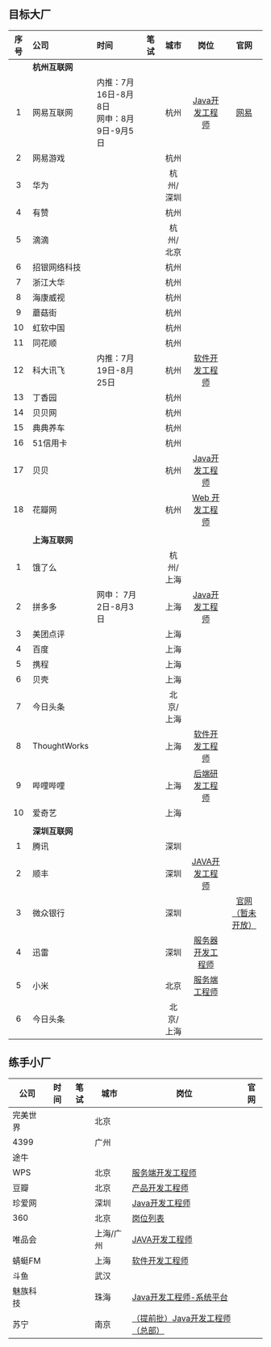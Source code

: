## 目标大厂

| 序号 | 公司           | 时间                                         | 笔试 |   城市    |                             岗位                             |                           官网                           |
| :--: | :------------- | :------------------------------------------- | :--- | :-------: | :----------------------------------------------------------: | :------------------------------------------------------: |
|      | **杭州互联网** |                                              |      |           |                                                              |                                                          |
|  1   | 网易互联网     | 内推：7月16日-8月8日<br/>网申：8月9日-9月5日 |      |   杭州    | [Java开发工程师](https://campus.163.com/app/jobDetail/index?id=102) | [网易](https://www.nowcoder.com/activity/campus2019/149) |
|  2   | 网易游戏       |                                              |      |   杭州    |                                                              |                                                          |
|  3   | 华为           |                                              |      | 杭州/深圳 |                                                              |                                                          |
|  4   | 有赞           |                                              |      |   杭州    |                                                              |                                                          |
|  5   | 滴滴           |                                              |      | 杭州/北京 |                                                              |                                                          |
|  6   | 招银网络科技   |                                              |      |   杭州    |                                                              |                                                          |
|  7   | 浙江大华       |                                              |      |   杭州    |                                                              |                                                          |
|  8   | 海康威视       |                                              |      |   杭州    |                                                              |                                                          |
|  9   | 蘑菇街         |                                              |      |   杭州    |                                                              |                                                          |
|  10  | 虹软中国       |                                              |      |   杭州    |                                                              |                                                          |
|  11  | 同花顺         |                                              |      |   杭州    |                                                              |                                                          |
|  12  | 科大讯飞       | 内推：7月19日-8月25日                        |      |   杭州    | [软件开发工程师](https://iflytek.cheng95.com/position/detail?channel=2&id=22) |                                                          |
|  13  | 丁香园         |                                              |      |   杭州    |                                                              |                                                          |
|  14  | 贝贝网         |                                              |      |   杭州    |                                                              |                                                          |
|  15  | 典典养车       |                                              |      |   杭州    |                                                              |                                                          |
|  16  | 51信用卡       |                                              |      |   杭州    |                                                              |                                                          |
|  17  | 贝贝           |                                              |      |   杭州    | [Java开发工程师](http://campus.51job.com/beibei2018/position.html) |                                                          |
|  18  | 花瓣网         |                                              |      |   杭州    | [Web 开发工程师](http://huaban.com/about/join_us/#web_developer) |                                                          |
|      |                |                                              |      |           |                                                              |                                                          |
|      | **上海互联网** |                                              |      |           |                                                              |                                                          |
|  1   | 饿了么         |                                              |      | 杭州/上海 |                                                              |                                                          |
|  2   | 拼多多         | 网申： 7月2日-8月3日                         |      |   上海    | [Java开发工程师](http://pinduoduo.zhiye.com/zpdetail/620197931) |                                                          |
|  3   | 美团点评       |                                              |      |   上海    |                                                              |                                                          |
|  4   | 百度           |                                              |      |   上海    |                                                              |                                                          |
|  5   | 携程           |                                              |      |   上海    |                                                              |                                                          |
|  6   | 贝壳           |                                              |      |   上海    |                                                              |                                                          |
|  7   | 今日头条       |                                              |      | 北京/上海 |                                                              |                                                          |
|  8   | ThoughtWorks   |                                              |      |   上海    | [软件开发工程师](https://join.thoughtworks.cn/recruitment_process#jobs) |                                                          |
|  9   | 哔哩哔哩       |                                              |      |   上海    | [后端研发工程师](http://campus.chinahr.com/2018/bilibili/index.html#t3) |                                                          |
|  10  | 爱奇艺         |                                              |      |   上海    |                                                              |                                                          |
|      |                |                                              |      |           |                                                              |                                                          |
|      | **深圳互联网** |                                              |      |           |                                                              |                                                          |
|  1   | 腾讯           |                                              |      |   深圳    |                                                              |                                                          |
|  2   | 顺丰           |                                              |      |   深圳    | [JAVA开发工程师](http://campus.sf-tech.com.cn/campusRecruitment/Jobinner1.html?p=29974628167) |                                                          |
|  3   | 微众银行       |                                              |      |   深圳    |                                                              |     [官网（暂未开放）](https://webank.cheng95.com/)      |
|  4   | 迅雷           |                                              |      |   深圳    | [服务器开发工程师](http://campus.xunlei.com/position.html?tab=1) |                                                          |
|  5   | 小米           |                                              |      |   北京    |    [服务端工程师](https://hr.xiaomi.com/campus/view/867)     |                                                          |
|  6   | 今日头条       |                                              |      | 北京/上海 |                                                              |                                                          |



## 练手小厂

| 公司       | 时间                                         | 笔试 | 城市 | 岗位                                                         | 官网                                                   |
| ---------- | -------------------------------------------- | ---- | ---- | ------------------------------------------------------------ | -------------------------------------------------------- |
| 完美世界 |||北京|||
| 4399 |                                              |      | 广州 |                                                              |                                                          |
| 途牛 | | |  | | |
| WPS | | | 北京 | [服务端开发工程师](http://join.wps.cn/#/job/7f1c61bb-b8ad-447e-b14d-2354d35c486f?_k=ttbd4w) | |
| 豆瓣 | | | 北京 | [产品开发工程师](https://jobs.douban.com/jobs/campus/#position-cam_cpkf) | |
| 珍爱网 | | | 深圳 | [Java开发工程师](http://zhenai.zhiye.com/zpdetail/190143546) |  |
| 360 | | | 北京 | [岗位列表](http://campus.chinahr.com/2019/qihu360/job_intern.html) |  |
| 唯品会 | | | 上海/广州 | [JAVA开发工程师](http://campus.vip.com/rec_1.html) |  |
| 蜻蜓FM | | | 上海 | [软件开发工程师](http://sss.qingting.fm/campus/campus.html?v=4) |  |
| 斗鱼 | | | 武汉 |  |  |
| 魅族科技 | | | 珠海 | [Java开发工程师-系统平台](http://meizu.zhiye.com/zpdetail/230111011?p=1%5E37&c=-1&PageIndex=2) |  |
| 苏宁 | | | 南京 | [（提前批）Java开发工程师（总部）](http://campus.suning.cn/rps-web/ftl/campus/campusPositionDetail.htm?poId=9425) |  |